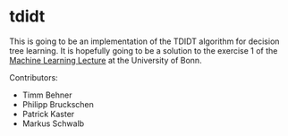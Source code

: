 tdidt
=====

This is going to be an implementation of the TDIDT algorithm for decision tree
learning. It is hopefully going to be a solution to the exercise 1 of the
[Machine Learning Lecture][machine_learning] at the University of Bonn.

Contributors:
* Timm Behner
* Philipp Bruckschen
* Patrick Kaster
* Markus Schwalb

[machine_learning]: http://www-kd.iai.uni-bonn.de/index.php?page=teaching_details&id=83


